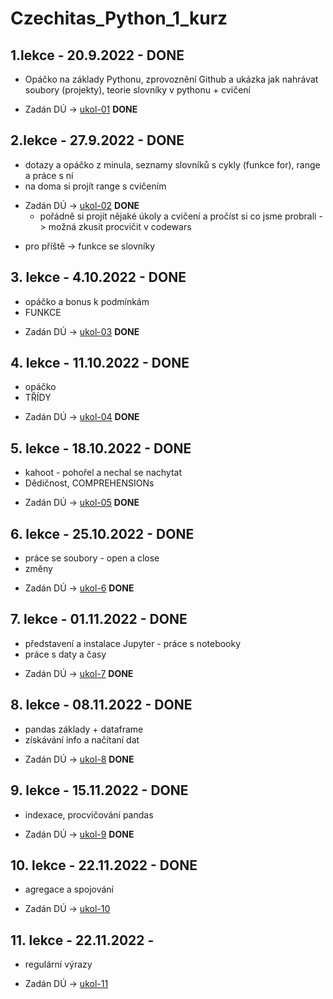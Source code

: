 # Czechitas_Python_1_kurz

## 1.lekce - 20.9.2022 - DONE
* Opáčko na základy Pythonu, zprovoznění Github a ukázka jak nahrávat soubory (projekty), teorie slovníky v pythonu + cvičení
- Zadán DÚ -> [ukol-01](https://github.com/andywaltlova/python-1-podzim-2022/blob/master/ukoly/ukol-01.md) __DONE__
## 2.lekce - 27.9.2022 - DONE
* dotazy a opáčko z minula, seznamy slovníků s cykly (funkce for), range a práce s ní
* na doma si projít range s cvičením
- Zadán DÚ -> [ukol-02](https://github.com/andywaltlova/python-1-podzim-2022/blob/master/ukoly/ukol-02.md) __DONE__
  - pořádně si projít nějaké úkoly a cvičení a pročíst si co jsme probrali -> možná zkusit procvičit v codewars
* pro příště -> funkce se slovníky
## 3. lekce - 4.10.2022 - DONE
* opáčko a bonus k podmínkám
* FUNKCE
- Zadán DÚ -> [ukol-03](https://github.com/andywaltlova/python-1-podzim-2022/blob/master/ukoly/ukol-03.md) __DONE__
## 4. lekce - 11.10.2022 - DONE
* opáčko 
* TŘÍDY
- Zadán DÚ -> [ukol-04](https://github.com/andywaltlova/python-1-podzim-2022/blob/master/ukoly/ukol-04.md) __DONE__
## 5. lekce - 18.10.2022 - DONE
* kahoot - pohořel a nechal se nachytat
* Dědičnost, COMPREHENSIONs
- Zadán DÚ -> [ukol-05](https://github.com/andywaltlova/python-1-podzim-2022/blob/master/ukoly/ukol-05.md) __DONE__
## 6. lekce - 25.10.2022 - DONE
* práce se soubory - open a close
* změny
- Zadán DÚ -> [ukol-6](https://github.com/andywaltlova/python-1-podzim-2022/blob/master/ukoly/ukol-06.md) __DONE__
## 7. lekce - 01.11.2022 - DONE
* představení a instalace Jupyter - práce s notebooky
* práce s daty a časy
- Zadán DÚ -> [ukol-7](https://github.com/andywaltlova/python-1-podzim-2022/blob/master/ukoly/ukol-07.md) __DONE__
## 8. lekce - 08.11.2022 - DONE
* pandas základy + dataframe
* získávání info a načítaní dat
- Zadán DÚ -> [ukol-8](https://github.com/andywaltlova/python-1-podzim-2022/blob/master/ukoly/ukol-08.md) __DONE__
## 9. lekce - 15.11.2022 - DONE
* indexace, procvičování pandas
- Zadán DÚ -> [ukol-9](https://github.com/andywaltlova/python-1-podzim-2022/blob/master/ukoly/ukol-09.md) __DONE__
## 10. lekce - 22.11.2022 - DONE
* agregace a spojování
- Zadán DÚ -> [ukol-10](https://github.com/andywaltlova/python-1-podzim-2022/blob/master/ukoly/ukol-10.md)
## 11. lekce - 22.11.2022 - 
* regulární výrazy
- Zadán DÚ -> [ukol-11](https://github.com/andywaltlova/python-1-podzim-2022/blob/master/ukoly/ukol-11.md)